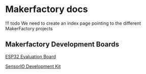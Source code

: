 # Makerfactory docs

!!! todo
	We need to create an index page pointing to the different MakerFactory projects

	

## Makerfactory Development Boards

[ESP32 Evaluation Board](/development-boards/esp32)

[SensorIO Development Kit](development-boards/sensorio)
